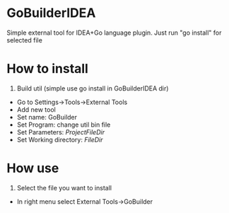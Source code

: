 # GoBuilderIDEA
Simple external tool for IDEA+Go language plugin. Just run "go install" for selected file

# How to install
1. Build util (simple use go install in GoBuilderIDEA dir)
- Go to Settings->Tools->External Tools
- Add new tool
- Set name: GoBuilder
- Set Program:  change util bin file
- Set Parameters: $ProjectFileDir$
- Set Working directory: $FileDir$

# How use
1. Select the file you want to install
- In right menu select External Tools->GoBuilder
